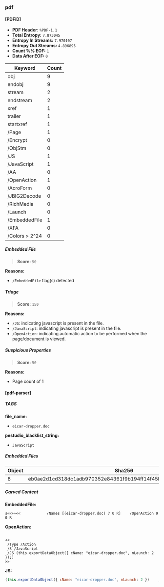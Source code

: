 ### pdf
#### [PDFiD]
 - **PDF Header:** `%PDF-1.1`
 - **Total Entropy:** `7.873045`
 - **Entropy In Streams:** `7.970107`
 - **Entropy Out Streams:** `4.896895`
 - **Count %% EOF:** `1`
 - **Data After EOF:** `0`

| Keyword     | Count     |
|-------------|-----------|
| obj      | 9        |
| endobj      | 9        |
| stream      | 2        |
| endstream      | 2        |
| xref      | 1        |
| trailer      | 1        |
| startxref      | 1        |
| /Page      | 1        |
| /Encrypt      | 0        |
| /ObjStm      | 0        |
| /JS      | 1        |
| /JavaScript      | 1        |
| /AA      | 0        |
| /OpenAction      | 1        |
| /AcroForm      | 0        |
| /JBIG2Decode      | 0        |
| /RichMedia      | 0        |
| /Launch      | 0        |
| /EmbeddedFile      | 1        |
| /XFA      | 0        |
| /Colors > 2^24      | 0        |

##### Embedded File
> **Score:** `50`

**Reasons:**
 - `/EmbeddedFile` flag(s) detected

##### Triage
> **Score:** `150`

**Reasons:**
- `/JS`: indicating javascript is present in the file.
- `/JavaScript`: indicating javascript is present in the file.
- `/OpenAction`: indicating automatic action to be performed when the page/document is viewed.

##### Suspicious Properties
> **Score:** `50`

**Reasons:**
- Page count of 1

#### [pdf-parser]



##### TAGS
**file_name:**
- `eicar-dropper.doc`

**pestudio_blacklist_string:**
- `JavaScript`


##### Embedded Files
| Object      | Sha256   |
|-------------|----------|
| 8 | eb0ae2d1cd318dc1adb970352e84361f9b194ff14f45b0186e4ed6696900394a |



##### Carved Content
**EmbeddedFile:**
```
s<<++<<            /Names [(eicar-dropper.doc) 7 0 R]    /OpenAction 9 0 R
```
**OpenAction:**
```

<<
 /Type /Action
 /S /JavaScript
 /JS (this.exportDataObject({ cName: "eicar-dropper.doc", nLaunch: 2 });)
>>

```
**JS:**
```javascript
(this.exportDataObject({ cName: "eicar-dropper.doc", nLaunch: 2 })    ; )
```

